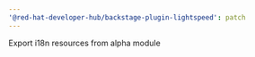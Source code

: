 ```yaml
---
'@red-hat-developer-hub/backstage-plugin-lightspeed': patch
---
```


Export i18n resources from alpha module
